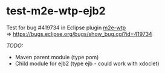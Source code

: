 test-m2e-wtp-ejb2
=================

Test for bug #419734 in Eclipse plugin [m2e-wtp](http://www.eclipse.org/m2e-wtp/)  
=> https://bugs.eclipse.org/bugs/show_bug.cgi?id=419734

_TODO:_

* Maven parent module (type pom)
* Child module for ejb2 (type ejb - could work with xdoclet)
